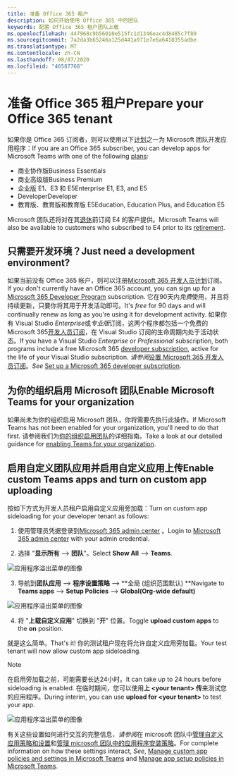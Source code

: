 ```yaml
---
title: 准备 Office 365 租户
description: 如何开始使用 Office 365 中的团队
keywords: 配置 Office 365 租户团队上载
ms.openlocfilehash: 447968c9b56010e515fc1d1346eac4d8485c7f80
ms.sourcegitcommit: 7a2da3b65246a125d441a971e7e6a6418355adbe
ms.translationtype: MT
ms.contentlocale: zh-CN
ms.lasthandoff: 08/07/2020
ms.locfileid: "46587768"
---
```

# <a name="prepare-your-office-365-tenant"></a><span data-ttu-id="52da4-104">准备 Office 365 租户</span><span class="sxs-lookup"><span data-stu-id="52da4-104">Prepare your Office 365 tenant</span></span>

<span data-ttu-id="52da4-105">如果你是 Office 365 订阅者，则可以使用以下[计划](https://products.office.com/business/compare-more-office-365-for-business-plans)之一为 Microsoft 团队开发应用程序：</span><span class="sxs-lookup"><span data-stu-id="52da4-105">If you are an Office 365 subscriber, you can develop apps for Microsoft Teams with one of the following [plans](https://products.office.com/business/compare-more-office-365-for-business-plans):</span></span>

* <span data-ttu-id="52da4-106">商业协作版</span><span class="sxs-lookup"><span data-stu-id="52da4-106">Business Essentials</span></span>
* <span data-ttu-id="52da4-107">商业高级版</span><span class="sxs-lookup"><span data-stu-id="52da4-107">Business Premium</span></span>
* <span data-ttu-id="52da4-108">企业版 E1、E3 和 E5</span><span class="sxs-lookup"><span data-stu-id="52da4-108">Enterprise E1, E3, and E5</span></span>
* <span data-ttu-id="52da4-109">Developer</span><span class="sxs-lookup"><span data-stu-id="52da4-109">Developer</span></span>
* <span data-ttu-id="52da4-110">教育版、教育版和教育版 E5</span><span class="sxs-lookup"><span data-stu-id="52da4-110">Education, Education Plus, and Education E5</span></span>

<span data-ttu-id="52da4-111">Microsoft 团队还将对在其[退休](https://support.office.com//article/important-information-for-office-365-enterprise-e4-customers-f9572348-43a2-43fa-a3d8-3b6c9c042147)前订阅 E4 的客户提供。</span><span class="sxs-lookup"><span data-stu-id="52da4-111">Microsoft Teams will also be available to customers who subscribed to E4 prior to its [retirement](https://support.office.com//article/important-information-for-office-365-enterprise-e4-customers-f9572348-43a2-43fa-a3d8-3b6c9c042147).</span></span>

## <a name="just-need-a-development-environment"></a><span data-ttu-id="52da4-112">只需要开发环境？</span><span class="sxs-lookup"><span data-stu-id="52da4-112">Just need a development environment?</span></span>

<span data-ttu-id="52da4-113">如果当前没有 Office 365 帐户，则可以注册[Microsoft 365 开发人员计划](https://developer.microsoft.com/microsoft-365/dev-program)订阅。</span><span class="sxs-lookup"><span data-stu-id="52da4-113">If you don't currently have an Office 365 account, you can sign up for a [Microsoft 365 Developer Program](https://developer.microsoft.com/microsoft-365/dev-program) subscription.</span></span> <span data-ttu-id="52da4-114">它在90天内*免费*使用，并且将持续更新，只要你将其用于开发活动即可。</span><span class="sxs-lookup"><span data-stu-id="52da4-114">It's *free* for 90 days and will continually renew as long as you're using it for development activity.</span></span> <span data-ttu-id="52da4-115">如果你有 Visual Studio *Enterprise*或*专业版*订阅，这两个程序都包括一个免费的 Microsoft 365[开发人员订阅](https://aka.ms/MyVisualStudioBenefits)，在 Visual Studio 订阅的生命周期内处于活动状态。</span><span class="sxs-lookup"><span data-stu-id="52da4-115">If you have a Visual Studio *Enterprise* or *Professional* subscription, both programs include a free Microsoft 365 [developer subscription](https://aka.ms/MyVisualStudioBenefits), active for the life of your Visual Studio subscription.</span></span> <span data-ttu-id="52da4-116">*请参阅*[设置 Microsoft 365 开发人员订阅](https://docs.microsoft.com/office/developer-program/office-365-developer-program-get-started)。</span><span class="sxs-lookup"><span data-stu-id="52da4-116">*See* [Set up a Microsoft 365 developer subscription](https://docs.microsoft.com/office/developer-program/office-365-developer-program-get-started).</span></span>

## <a name="enable-microsoft-teams-for-your-organization"></a><span data-ttu-id="52da4-117">为你的组织启用 Microsoft 团队</span><span class="sxs-lookup"><span data-stu-id="52da4-117">Enable Microsoft Teams for your organization</span></span>

<span data-ttu-id="52da4-118">如果尚未为你的组织启用 Microsoft 团队，你将需要先执行此操作。</span><span class="sxs-lookup"><span data-stu-id="52da4-118">If Microsoft Teams has not been enabled for your organization, you'll need to do that first.</span></span> <span data-ttu-id="52da4-119">请参阅我们为[你的组织启用团队](https://docs.microsoft.com/microsoftteams/enable-features-office-365)的详细指南。</span><span class="sxs-lookup"><span data-stu-id="52da4-119">Take a look at our detailed guidance for [enabling Teams for your organization](https://docs.microsoft.com/microsoftteams/enable-features-office-365).</span></span>

## <a name="enable-custom-teams-apps-and-turn-on-custom-app-uploading"></a><span data-ttu-id="52da4-120">启用自定义团队应用并启用自定义应用上传</span><span class="sxs-lookup"><span data-stu-id="52da4-120">Enable custom Teams apps and turn on custom app uploading</span></span>

<span data-ttu-id="52da4-121">按如下方式为开发人员租户启用自定义应用旁加载：</span><span class="sxs-lookup"><span data-stu-id="52da4-121">Turn on custom app sideloading for your developer tenant as follows:</span></span>

1. <span data-ttu-id="52da4-122">使用管理员凭据登录到[Microsoft 365 admin center](https://admin.microsoft.com/Adminportal/Home?source=applauncher#/homepage#/) 。</span><span class="sxs-lookup"><span data-stu-id="52da4-122">Login to [Microsoft 365 admin center](https://admin.microsoft.com/Adminportal/Home?source=applauncher#/homepage#/) with your admin credential.</span></span> 

2. <span data-ttu-id="52da4-123">选择 "**显示所有**  -->  **团队**"。</span><span class="sxs-lookup"><span data-stu-id="52da4-123">Select **Show All** --> **Teams**.</span></span> 

![应用程序溢出菜单的图像](~/assets/images/prepare-test-tenant/admin-center.png)

3. <span data-ttu-id="52da4-125">导航到**团队应用**  -->  **程序设置策略**  -->  \*\*全局 (组织范围默认) \*\*</span><span class="sxs-lookup"><span data-stu-id="52da4-125">Navigate to **Teams apps** --> **Setup Policies** --> **Global(Org-wide default)**</span></span>  

![应用程序溢出菜单的图像](~/assets/images/prepare-test-tenant/turn-on-sideload.png)

4. <span data-ttu-id="52da4-127">将 "**上载自定义应用**" 切换到 "**开**" 位置。</span><span class="sxs-lookup"><span data-stu-id="52da4-127">Toggle **upload custom apps** to the **on** position.</span></span>

<span data-ttu-id="52da4-128">就是这么简单。</span><span class="sxs-lookup"><span data-stu-id="52da4-128">That's it!</span></span> <span data-ttu-id="52da4-129">你的测试租户现在将允许自定义应用旁加载。</span><span class="sxs-lookup"><span data-stu-id="52da4-129">Your test tenant will now allow custom app sideloading.</span></span>

> [!Note] 
> <span data-ttu-id="52da4-130">在启用旁加载之前，可能需要长达24小时。</span><span class="sxs-lookup"><span data-stu-id="52da4-130">It can take up to 24 hours before sideloading is enabled.</span></span> <span data-ttu-id="52da4-131">在临时期间，您可以使用**上 \<your tenant> 传**来测试您的应用程序。</span><span class="sxs-lookup"><span data-stu-id="52da4-131">During interim, you can use **upload for \<your tenant>** to test your app.</span></span>

![应用程序溢出菜单的图像](~/assets/images/prepare-test-tenant/upload-for-contoso.png)

<span data-ttu-id="52da4-133">有关这些设置如何进行交互的完整信息，*请参阅*在 microsoft 团队中[管理自定义应用策略和设置](https://docs.microsoft.com/microsoftteams/teams-custom-app-policies-and-settings)和[管理 microsoft 团队中的应用程序安装策略](https://docs.microsoft.com/microsoftteams/teams-app-setup-policies)。</span><span class="sxs-lookup"><span data-stu-id="52da4-133">For complete information on how these settings interact, *See*, [Manage custom app policies and settings in Microsoft Teams](https://docs.microsoft.com/microsoftteams/teams-custom-app-policies-and-settings) and [Manage app setup policies in Microsoft Teams](https://docs.microsoft.com/microsoftteams/teams-app-setup-policies).</span></span>

